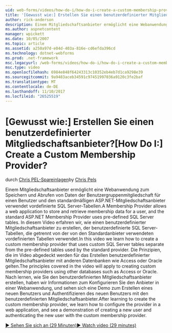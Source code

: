 ```yaml
---
uid: web-forms/videos/how-do-i/how-do-i-create-a-custom-membership-provider
title: '[Gewusst wie:] Erstellen Sie einen benutzerdefinierter Mitgliedschaftsanbieter? | Microsoft-Dokumentation'
author: rick-anderson
description: Einem Mitgliedschaftsanbieter ermöglicht eine Webanwendung zum Speichern und Abrufen von Daten der Benutzergruppenmitgliedschaft für einen Benutzer, und der standardmäßigen ASP.NET-Mitgliedschaftsanbieter verwendet vorab definieren...
ms.author: aspnetcontent
manager: wpickett
ms.date: 10/05/2007
ms.topic: article
ms.assetid: a250a97d-e04d-403a-816e-cd6efda396cd
ms.technology: dotnet-webforms
ms.prod: .net-framework
msc.legacyurl: /web-forms/videos/how-do-i/how-do-i-create-a-custom-membership-provider
msc.type: video
ms.openlocfilehash: 6984e848f64243313c10352eb4eb7d1ca9298e39
ms.sourcegitcommit: 9a9483aceb34591c97451997036a9120c3fe2baf
ms.translationtype: MT
ms.contentlocale: de-DE
ms.lasthandoff: 11/10/2017
ms.locfileid: "26525519"
---
```

<a name="how-do-i-create-a-custom-membership-provider"></a><span data-ttu-id="694e5-104">[Gewusst wie:] Erstellen Sie einen benutzerdefinierter Mitgliedschaftsanbieter?</span><span class="sxs-lookup"><span data-stu-id="694e5-104">[How Do I:] Create a Custom Membership Provider?</span></span>
====================
<span data-ttu-id="694e5-105">durch [Chris PEL-Spareinlagen](https://twitter.com/chrispels)</span><span class="sxs-lookup"><span data-stu-id="694e5-105">by [Chris Pels](https://twitter.com/chrispels)</span></span>

<span data-ttu-id="694e5-106">Einem Mitgliedschaftsanbieter ermöglicht eine Webanwendung zum Speichern und Abrufen von Daten der Benutzergruppenmitgliedschaft für einen Benutzer und den standardmäßigen ASP.NET-Mitgliedschaftsanbieter verwendet vordefinierte SQL Server-Tabellen.</span><span class="sxs-lookup"><span data-stu-id="694e5-106">A Membership Provider allows a web application to store and retrieve membership data for a user, and the standard ASP.NET Membership Provider uses pre-defined SQL Server tables.</span></span> <span data-ttu-id="694e5-107">In diesem Video erfahren wir, wie einen benutzerdefinierter Mitgliedschaftsanbieter zu erstellen, der benutzerdefinierte SQL Server-Tabellen, die getrennt von der von den Standardanbieter verwendeten vordefinierten Tabellen verwendet.</span><span class="sxs-lookup"><span data-stu-id="694e5-107">In this video we learn how to create a custom membership provider that uses custom SQL Server tables separate from the pre-defined tables used by the standard provider.</span></span> <span data-ttu-id="694e5-108">Die Prinzipien, die im Video abgedeckt werden für das Erstellen benutzerdefinierter Mitgliedschaftsanbieter mit anderen Datenbanken wie Access oder Oracle gelten.</span><span class="sxs-lookup"><span data-stu-id="694e5-108">The principles covered in the video will apply to creating custom membership providers using other databases such as Access or Oracle.</span></span> <span data-ttu-id="694e5-109">Nach lernen, wie Sie den benutzerdefinierten Mitgliedschaftsanbieter erstellen, haben wir Informationen zum Konfigurieren Sie den Anbieter in einer Webanwendung, und sehen sich eine Demo zum Erstellen eines neuen Benutzers und Authentifizieren des neuen Benutzers mit den benutzerdefinierten Mitgliedschaftsanbieter.</span><span class="sxs-lookup"><span data-stu-id="694e5-109">After learning to create the custom membership provider, we learn how to configure the provider in a web application, and see a demonstration of creating a new user and authenticating the new user with the custom membership provider.</span></span>

[<span data-ttu-id="694e5-110">&#9654; Sehen Sie sich an (29 Minuten)</span><span class="sxs-lookup"><span data-stu-id="694e5-110">&#9654; Watch video (29 minutes)</span></span>](https://channel9.msdn.com/Blogs/ASP-NET-Site-Videos/how-do-i-create-a-custom-membership-provider)
